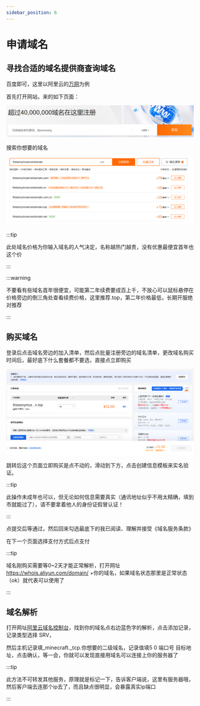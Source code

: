 ```yaml
---
sidebar_position: 6
---
```


# 申请域名

## 寻找合适的域名提供商查询域名
百度即可，这里以阿里云的[万网](https://domain.aliyun.com/)为例

首先打开网站，来的如下页面：

![](_images/申请域名/1.png)

搜索你想要的域名

![](_images/申请域名/2.png)

:::tip

此处域名价格为你输入域名的人气决定，名称越热门越贵，没有优惠最便宜首年也这个价

:::

:::warning

不要看有些域名首年很便宜，可能第二年续费要成百上千，不放心可以鼠标悬停在价格旁边的倒三角处查看续费价格，这里推荐.top，第二年价格最低，长期开服绝对推荐

:::

## 购买域名
登录后点击域名旁边的加入清单，然后点批量注册旁边的域名清单，更改域名购买时间后，最好底下什么套餐都不要选，直接点立即购买

![](_images/申请域名/3.png)

跳转后这个页面立即购买是点不动的，滑动到下方，点击创建信息模板来实名验证。

:::tip

此操作未成年也可以，但无论如何信息需要真实（通讯地址似乎不用太精确，填到市就能过了），请不要拿着他人的身份证假冒认证！

:::

点提交后等通过，然后回来勾选最底下的我已阅读、理解并接受《域名服务条款》

在下一个页面选择支付方式后点支付

:::tip

域名刚购买需要等0~2天才能正常解析，打开网址 https://whois.aliyun.com/domain/ +你的域名，如果域名状态那里是正常状态（ok）就代表可以使用了

:::
## 域名解析
打开网址[阿里云域名控制台](https://dc.console.aliyun.com/#/domain-list/all)，找到你的域名点右边蓝色字的解析，点击添加记录，记录类型选择 SRV，

然后主机记录填_minecraft._tcp.你想要的二级域名，记录值填5 0 端口号 目标地址，点击确认，等一会，你就可以发现直接用域名可以连接上你的服务器了

:::tip

此方法不可转发其他服务，原理就是标记一下，告诉客户端说，这里有服务器哦，然后客户端去连那个ip去了，而且缺点很明显，会暴露真实ip端口

:::
